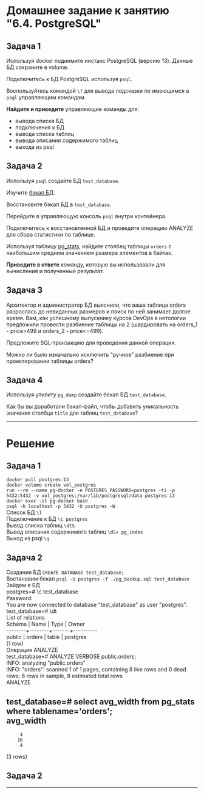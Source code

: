 # Домашнее задание к занятию "6.4. PostgreSQL"

## Задача 1

Используя docker поднимите инстанс PostgreSQL (версию 13). Данные БД сохраните в volume.

Подключитесь к БД PostgreSQL используя `psql`.

Воспользуйтесь командой `\?` для вывода подсказки по имеющимся в `psql` управляющим командам.

**Найдите и приведите** управляющие команды для:
- вывода списка БД
- подключения к БД
- вывода списка таблиц
- вывода описания содержимого таблиц
- выхода из psql

## Задача 2

Используя `psql` создайте БД `test_database`.

Изучите [бэкап БД](https://github.com/netology-code/virt-homeworks/tree/master/06-db-04-postgresql/test_data).

Восстановите бэкап БД в `test_database`.

Перейдите в управляющую консоль `psql` внутри контейнера.

Подключитесь к восстановленной БД и проведите операцию ANALYZE для сбора статистики по таблице.

Используя таблицу [pg_stats](https://postgrespro.ru/docs/postgresql/12/view-pg-stats), найдите столбец таблицы `orders`
с наибольшим средним значением размера элементов в байтах.

**Приведите в ответе** команду, которую вы использовали для вычисления и полученный результат.

## Задача 3

Архитектор и администратор БД выяснили, что ваша таблица orders разрослась до невиданных размеров и
поиск по ней занимает долгое время. Вам, как успешному выпускнику курсов DevOps в нетологии предложили
провести разбиение таблицы на 2 (шардировать на orders_1 - price>499 и orders_2 - price<=499).

Предложите SQL-транзакцию для проведения данной операции.

Можно ли было изначально исключить "ручное" разбиение при проектировании таблицы orders?

## Задача 4

Используя утилиту `pg_dump` создайте бекап БД `test_database`.

Как бы вы доработали бэкап-файл, чтобы добавить уникальность значения столбца `title` для таблиц `test_database`?

---

# Решение

## Задача 1  
```docker pull postgres:13```  
```docker volume create vol_postgres```  
```run --rm --name pg-docker -e POSTGRES_PASSWORD=postgres -ti -p 5432:5432 -v vol_postgres:/var/lib/postgresql/data postgres:13```  
```docker exec -it pg-docker bash```  
```psql -h localhost -p 5432 -U postgres -W```  
Список БД ```\l```  
Подключение к БД ```\c postgres```   
Вывод списка таблиц ```\dtS```  
Вывод описания содержимого таблиц ```\dS+ pg_index```  
Выход из psql ```\q```  

## Задача 2  
Создание БД ```CREATE DATABASE test_database;```  
Востановим бекап ```psql -U postgres -f ./pg_backup.sql test_database```
Зайдем в БД   
postgres=# \c test_database  
Password:   
You are now connected to database "test_database" as user "postgres".  
test_database=# \dt  
         List of relations  
 Schema |  Name  | Type  |  Owner     
--------+--------+-------+----------  
 public | orders | table | postgres  
(1 row)  
Операция ANALYZE  
test_database=# ANALYZE VERBOSE public.orders;  
INFO:  analyzing "public.orders"  
INFO:  "orders": scanned 1 of 1 pages, containing 8 live rows and 0 dead rows; 8 rows in sample, 8 estimated total rows  
ANALYZE  

test_database=# select avg_width from pg_stats where tablename='orders';  
 avg_width   
-----------  
         4  
        16  
         4  
(3 rows)  

## Задача 2  





---
